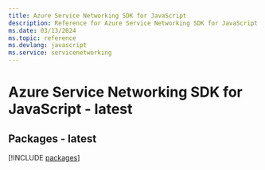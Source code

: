 ```yaml
---
title: Azure Service Networking SDK for JavaScript
description: Reference for Azure Service Networking SDK for JavaScript
ms.date: 03/13/2024
ms.topic: reference
ms.devlang: javascript
ms.service: servicenetworking
---
```

# Azure Service Networking SDK for JavaScript - latest
## Packages - latest
[!INCLUDE [packages](service-networking-index.md)]